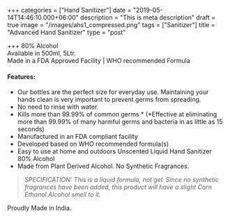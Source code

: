 +++
categories = ["Hand Sanitizer"]
date = "2019-05-14T14:46:10.000+06:00"
description = "This is meta description"
draft = true
image = "/images/ahs1_compressed.png"
tags = ["Sanitizer"]
title = "Advanced Hand Sanitizer"
type = "post"

+++
80% Alcohol  
Available in 500ml, 5Ltr.  
Made in a FDA Approved Facility | WHO recommended Formula

#### Features:

* Our bottles are the perfect size for everyday use. Maintaining your hands clean is very important to prevent germs from spreading.
* No need to rinse with water.
* Kills more than 99.99% of common germs * (*Effective at eliminating more than 99.99% of many harmful germs and bacteria in as little as 15 seconds)
* Manufactured in an FDA compliant facility
* Developed based on WHO recommended formula(s)
* Easy to use at home and outdoors Unscented Liquid Hand Sanitizer 80% Alcohol
* Made from Plant Derived Alcohol. No Synthetic Fragrances.

> _SPECIFICATION: This is a liquid formula, not gel. Since no synthetic fragrances have been added, this product will have a slight Corn Ethanol Alcohol smell to it._

Proudly Made in India.